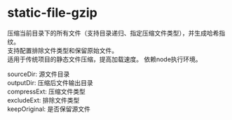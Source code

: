 # static-file-gzip
压缩当前目录下的所有文件（支持目录递归、指定压缩文件类型），并生成哈希指纹。   
支持配置排除文件类型和保留原始文件。  
适用于传统项目的静态文件压缩，提高加载速度。 依赖node执行环境。   

  sourceDir: 源文件目录<br>
  outputDir: 压缩后文件输出目录<br>
  compressExt: 压缩文件类型<br>
  excludeExt: 排除文件类型<br>
  keepOriginal: 是否保留源文件<br>
